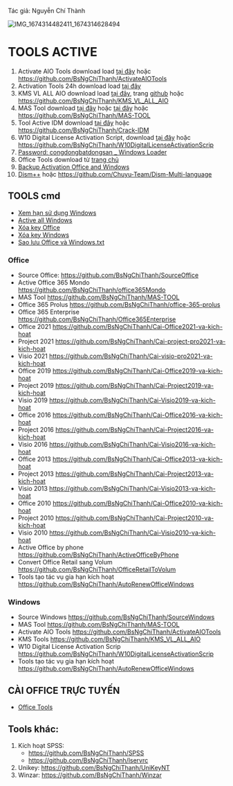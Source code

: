 Tác giả: Nguyễn Chí Thành

![IMG_1674314482411_1674314628494](https://user-images.githubusercontent.com/82578024/231749370-cff3f452-4349-46bd-80e4-dd85653ca27f.jpg)

# TOOLS ACTIVE ##

1. Activate AIO Tools download load [tại đây](https://raw.githubusercontent.com/BsNgChiThanh/ActivateAIOTools/IMP/Activate%20AIO%20Tools%20v3.1.3.rar) hoặc https://github.com/BsNgChiThanh/ActivateAIOTools  
2. Activation Tools 24h download load [tại đây](https://raw.githubusercontent.com/BsNgChiThanh/Kich-hoat-Office/KichHoatOffice/ActivationTool%2024h.zip)  
3. KMS VL ALL AIO download load [tại đây](https://raw.githubusercontent.com/BsNgChiThanh/KMS_VL_ALL_AIO/IMP/KMS.cmd), trang [github](https://github.com/abbodi1406/KMS_VL_ALL_AIO/releases) hoặc https://github.com/BsNgChiThanh/KMS_VL_ALL_AIO
4. MAS Tool download [tại đây](https://raw.githubusercontent.com/BsNgChiThanh/MAS-TOOL/IMP/MAS.cmd) hoặc [tại đây](https://massgrave.dev/index.html#Activations_Summary) 
    hoặc https://github.com/BsNgChiThanh/MAS-TOOL
5. Tool Active IDM download [tại đây](https://raw.githubusercontent.com/BsNgChiThanh/Crack-IDM/IMP/IDM.cmd) hoặc https://github.com/BsNgChiThanh/Crack-IDM 
6. W10 Digital License Activation Script, download [tại đây](https://raw.githubusercontent.com/BsNgChiThanh/W10DigitalLicenseActivationScrip/IMP/W10%20Digital%20License%20Activation%20Script%20v7.0.rar) hoặc https://github.com/BsNgChiThanh/W10DigitalLicenseActivationScrip
7. [Password: congdongbatdongsan _ Windows Loader](https://raw.githubusercontent.com/BsNgChiThanh/Kich-hoat-Windows/IMP/congdongbatdongsan_Windows%20Loader.rar)
8. Office Tools download từ [trang chủ](https://otp.landian.vip/en-us/download.html)
9. [Backup Activation Office and Windows](https://raw.githubusercontent.com/BsNgChiThanh/Kich-hoat-Windows/IMP/Backup%20Activation.bat)
10. [Dism++](https://1drv.ms/f/s!AkwSBX-xWiVhi3gfqanLd8yzBNnL?e=dhIW3J) hoặc https://github.com/Chuyu-Team/Dism-Multi-language

## TOOLS cmd ##
- [Xem hạn sử dụng Windows](https://raw.githubusercontent.com/BsNgChiThanh/Kich-hoat-Windows/IMP/XemHanSuDungWindows.cmd)
- [Active all Windows](https://raw.githubusercontent.com/BsNgChiThanh/Kich-hoat-Windows/IMP/Active%20all%20Windows.txt)
- [Xóa key Office](https://raw.githubusercontent.com/BsNgChiThanh/Kich-hoat-Office/KichHoatOffice/X%C3%B3a%20key%20Office.txt)
- [Xóa key Windows](https://raw.githubusercontent.com/BsNgChiThanh/Kich-hoat-Windows/blob/IMP/X%C3%B3a%20key%20Windows.txt)
- [Sao lưu Office và Windows.txt](https://github.com/BsNgChiThanh/Kich-hoat-Office/blob/KichHoatOffice/Sao%20l%C6%B0u%20office%20v%C3%A0%20windows.txt)

### Office ###
- Source Office: https://github.com/BsNgChiThanh/SourceOffice
- Active Office 365 Mondo https://github.com/BsNgChiThanh/office365Mondo 
- MAS Tool https://github.com/BsNgChiThanh/MAS-TOOL
- Office 365 Prolus https://github.com/BsNgChiThanh/office-365-prolus 
- Office 365 Enterprise https://github.com/BsNgChiThanh/Office365Enterprise
- Office 2021 https://github.com/BsNgChiThanh/Cai-Office2021-va-kich-hoat
- Project 2021 https://github.com/BsNgChiThanh/Cai-project-pro2021-va-kich-hoat
- Visio 2021 https://github.com/BsNgChiThanh/Cai-visio-pro2021-va-kich-hoat
- Office 2019 https://github.com/BsNgChiThanh/Cai-Office2019-va-kich-hoat
- Project 2019 https://github.com/BsNgChiThanh/Cai-Project2019-va-kich-hoat
- Visio 2019 https://github.com/BsNgChiThanh/Cai-Visio2019-va-kich-hoat
- Office 2016 https://github.com/BsNgChiThanh/Cai-Office2016-va-kich-hoat
- Project 2016 https://github.com/BsNgChiThanh/Cai-Project2016-va-kich-hoat
- Visio 2016 https://github.com/BsNgChiThanh/Cai-Visio2016-va-kich-hoat
- Office 2013 https://github.com/BsNgChiThanh/Cai-Office2013-va-kich-hoat
- Project 2013 https://github.com/BsNgChiThanh/Cai-Project2013-va-kich-hoat
- Visio 2013 https://github.com/BsNgChiThanh/Cai-Visio2013-va-kich-hoat
- Office 2010 https://github.com/BsNgChiThanh/Cai-Office2010-va-kich-hoat
- Project 2010 https://github.com/BsNgChiThanh/Cai-Project2010-va-kich-hoat
- Visio 2010 https://github.com/BsNgChiThanh/Cai-Visio2010-va-kich-hoat
- Active Office by phone https://github.com/BsNgChiThanh/ActiveOfficeByPhone
- Convert Office Retail sang Volum https://github.com/BsNgChiThanh/OfficeRetailToVolum
- Tools tạo tác vụ gia hạn kích hoạt https://github.com/BsNgChiThanh/AutoRenewOfficeWindows

### Windows ###
- Source Windows https://github.com/BsNgChiThanh/SourceWindows
- MAS Tool https://github.com/BsNgChiThanh/MAS-TOOL  
- Activate AIO Tools https://github.com/BsNgChiThanh/ActivateAIOTools
- KMS Tools https://github.com/BsNgChiThanh/KMS_VL_ALL_AIO
- W10 Digital License Activation Scrip https://github.com/BsNgChiThanh/W10DigitalLicenseActivationScrip
- Tools tạo tác vụ gia hạn kích hoạt https://github.com/BsNgChiThanh/AutoRenewOfficeWindows

## CÀI OFFICE TRỰC TUYẾN ##
- [Office Tools](https://otp.landian.vip/en-us/download.html)
 
## Tools khác: ##
1. Kích hoạt SPSS:
   - https://github.com/BsNgChiThanh/SPSS
   - https://github.com/BsNgChiThanh/lservrc
2. Unikey: https://github.com/BsNgChiThanh/UniKeyNT
3. Winzar: https://github.com/BsNgChiThanh/Winzar

